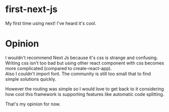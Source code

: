 # first-next-js
My first time using next! I've heard it's cool.

# Opinion

I wouldn't recommend Next Js because it's css is strange and confusing.<br>
Writing css isn't too bad but using other react component with css becomes more complicated (compared to create-react-app).<br>
Also I couldn't import font. The community is still too small that to find simple solutions quickly.<br>

However the routing was simple so I would love to get back to it considering how cool this framework is supporting features like automatic code splitting.<br>


That's my opinion for now.
